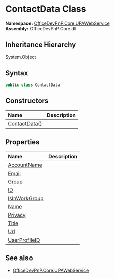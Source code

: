 # ContactData Class
  

**Namespace:** [OfficeDevPnP.Core.UPAWebService](OfficeDevPnP.Core.UPAWebService.md)  
**Assembly:** OfficeDevPnP.Core.dll  
## Inheritance Hierarchy
System.Object  
## Syntax
```C#
public class ContactData
```
## Constructors
|**Name**|**Description**|
|:-----|:-----|
| [ContactData()](OfficeDevPnP.Core.UPAWebService.ContactData.ctor1.md) |  
## Properties
|**Name**|**Description**|
|:-----|:-----|
| [AccountName](OfficeDevPnP.Core.UPAWebService.ContactData.AccountName.md) | 
| [Email](OfficeDevPnP.Core.UPAWebService.ContactData.Email.md) | 
| [Group](OfficeDevPnP.Core.UPAWebService.ContactData.Group.md) | 
| [ID](OfficeDevPnP.Core.UPAWebService.ContactData.ID.md) | 
| [IsInWorkGroup](OfficeDevPnP.Core.UPAWebService.ContactData.IsInWorkGroup.md) | 
| [Name](OfficeDevPnP.Core.UPAWebService.ContactData.Name.md) | 
| [Privacy](OfficeDevPnP.Core.UPAWebService.ContactData.Privacy.md) | 
| [Title](OfficeDevPnP.Core.UPAWebService.ContactData.Title.md) | 
| [Url](OfficeDevPnP.Core.UPAWebService.ContactData.Url.md) | 
| [UserProfileID](OfficeDevPnP.Core.UPAWebService.ContactData.UserProfileID.md) | 
## See also
- [OfficeDevPnP.Core.UPAWebService](OfficeDevPnP.Core.UPAWebService.md)
